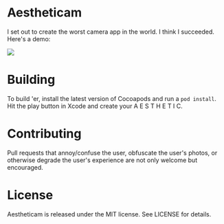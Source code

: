 # Aestheticam

I set out to create the worst camera app in the world.  I think I succeeded.  Here's a demo:

![](http://i.imgur.com/mTpKxSW.gif)

# Building

To build 'er, install the latest version of Cocoapods and run a `pod install`.  
Hit the play button in Xcode and create your A E S T H E T I C.

# Contributing

Pull requests that annoy/confuse the user, obfuscate the user's photos, or otherwise degrade the user's experience are not only welcome but encouraged.

# License

Aestheticam is released under the MIT license. See LICENSE for details.
